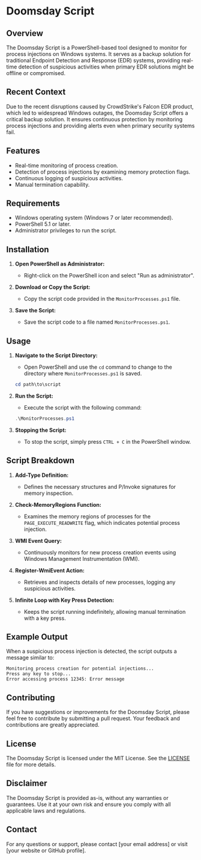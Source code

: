 
# Doomsday Script

## Overview

The Doomsday Script is a PowerShell-based tool designed to monitor for process injections on Windows systems. It serves as a backup solution for traditional Endpoint Detection and Response (EDR) systems, providing real-time detection of suspicious activities when primary EDR solutions might be offline or compromised.

## Recent Context

Due to the recent disruptions caused by CrowdStrike's Falcon EDR product, which led to widespread Windows outages, the Doomsday Script offers a critical backup solution. It ensures continuous protection by monitoring process injections and providing alerts even when primary security systems fail.

## Features

- Real-time monitoring of process creation.
- Detection of process injections by examining memory protection flags.
- Continuous logging of suspicious activities.
- Manual termination capability.

## Requirements

- Windows operating system (Windows 7 or later recommended).
- PowerShell 5.1 or later.
- Administrator privileges to run the script.

## Installation

1. **Open PowerShell as Administrator:**
   - Right-click on the PowerShell icon and select "Run as administrator".

2. **Download or Copy the Script:**
   - Copy the script code provided in the `MonitorProcesses.ps1` file.

3. **Save the Script:**
   - Save the script code to a file named `MonitorProcesses.ps1`.

## Usage

1. **Navigate to the Script Directory:**
   - Open PowerShell and use the `cd` command to change to the directory where `MonitorProcesses.ps1` is saved.

   ```powershell
   cd path\to\script
   ```

2. **Run the Script:**
   - Execute the script with the following command:

   ```powershell
   .\MonitorProcesses.ps1
   ```

3. **Stopping the Script:**
   - To stop the script, simply press `CTRL + C` in the PowerShell window.

## Script Breakdown

1. **Add-Type Definition:**
   - Defines the necessary structures and P/Invoke signatures for memory inspection.

2. **Check-MemoryRegions Function:**
   - Examines the memory regions of processes for the `PAGE_EXECUTE_READWRITE` flag, which indicates potential process injection.

3. **WMI Event Query:**
   - Continuously monitors for new process creation events using Windows Management Instrumentation (WMI).

4. **Register-WmiEvent Action:**
   - Retrieves and inspects details of new processes, logging any suspicious activities.

5. **Infinite Loop with Key Press Detection:**
   - Keeps the script running indefinitely, allowing manual termination with a key press.

## Example Output

When a suspicious process injection is detected, the script outputs a message similar to:

```
Monitoring process creation for potential injections...
Press any key to stop...
Error accessing process 12345: Error message
```

## Contributing

If you have suggestions or improvements for the Doomsday Script, please feel free to contribute by submitting a pull request. Your feedback and contributions are greatly appreciated.

## License

The Doomsday Script is licensed under the MIT License. See the [LICENSE](LICENSE) file for more details.

## Disclaimer

The Doomsday Script is provided as-is, without any warranties or guarantees. Use it at your own risk and ensure you comply with all applicable laws and regulations.

## Contact

For any questions or support, please contact [your email address] or visit [your website or GitHub profile].
